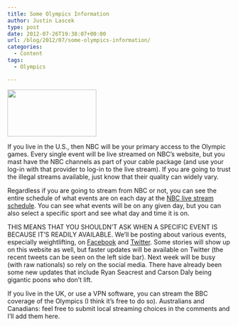 ```yaml
---
title: Some Olympics Information
author: Justin Lascek
type: post
date: 2012-07-26T19:38:07+00:00
url: /blog/2012/07/some-olympics-information/
categories:
  - Content
tags:
  - Olympics

---
```

[<img data-attachment-id="7446" data-permalink="/blog/2012/07/some-olympics-information/olympics/" data-orig-file="/2012/07/Olympics.png" data-orig-size="800,426" data-comments-opened="1" data-image-meta="{&quot;aperture&quot;:&quot;0&quot;,&quot;credit&quot;:&quot;&quot;,&quot;camera&quot;:&quot;&quot;,&quot;caption&quot;:&quot;&quot;,&quot;created_timestamp&quot;:&quot;0&quot;,&quot;copyright&quot;:&quot;&quot;,&quot;focal_length&quot;:&quot;0&quot;,&quot;iso&quot;:&quot;0&quot;,&quot;shutter_speed&quot;:&quot;0&quot;,&quot;title&quot;:&quot;&quot;}" data-image-title="Olympics" data-image-description="" data-medium-file="/2012/07/Olympics-200x106.png" data-large-file="/2012/07/Olympics-450x239.png" class="size-medium wp-image-7446 alignleft" title="Olympics" src="/2012/07/Olympics-200x106.png" alt="" width="200" height="106" srcset="/2012/07/Olympics-200x106.png 200w, /2012/07/Olympics-150x79.png 150w, /2012/07/Olympics-450x239.png 450w, /2012/07/Olympics-500x266.png 500w, /2012/07/Olympics.png 800w" sizes="(max-width: 200px) 100vw, 200px" />][1]

If you live in the U.S., then NBC will be your primary access to the Olympic games. Every single event will be live streamed on NBC&#8217;s website, but you mast have the NBC channels as part of your cable package (and use your log-in with that provider to log-in to the live stream). If you are going to trust the illegal streams available, just know that their quality can widely vary.

Regardless if you are going to stream from NBC or not, you can see the entire schedule of what events are on each day at the <a href="http://www.nbcolympics.com/online-listings/day=july-26/index.html" target="_blank">NBC live stream schedule</a>. You can see what events will be on any given day, but you can also select a specific sport and see what day and time it is on.

THIS MEANS THAT YOU SHOULDN&#8217;T ASK WHEN A SPECIFIC EVENT IS BECAUSE IT&#8217;S READILY AVAILABLE. We&#8217;ll be posting about various events, especially weightlifting, on <a href="https://www.facebook.com/70sBig" target="_blank">Facebook</a> and <a href="https://twitter.com/70sBig" target="_blank">Twitter</a>. Some stories will show up on this website as well, but faster updates will be available on Twitter (the recent tweets can be seen on the left side bar). Next week will be busy (with raw nationals) so rely on the social media. There have already been some new updates that include Ryan Seacrest and Carson Daly being gigantic poons who don&#8217;t lift.

If you live in the UK, or use a VPN software, you can stream the BBC coverage of the Olympics (I think it&#8217;s free to do so). Australians and Canadians: feel free to submit local streaming choices in the comments and I&#8217;ll add them here.

 [1]: /2012/07/Olympics.png
